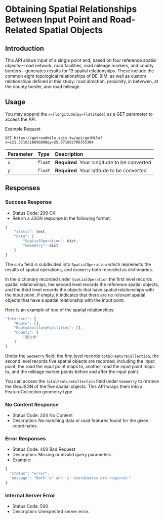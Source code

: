 # Obtaining Spatial Relationships Between Input Point and Road-Related Spatial Objects

## Introduction

This API allows input of a single point and, based on four reference spatial objects—road network, road facilities, road mileage markers, and county borders—generates results for 13 spatial relationships. These include the common eight topological relationships of DE-9IM, as well as custom relationships defined in this study: road direction, proximity, in betwwen, at the county border, and road mileage.

## Usage

You may append the `x=[longitude]&y=[latitude]` as a GET parameter to access the API. 

Example Request

```http
GET https://getroadmile.sgis.tw/api/getMile?x=121.5710216096096&y=25.071002700355304
```

| Parameter | Type | Description |
| :--- | :--- | :--- |
| `x` | `float` | **Required**. Your longitude to be converted |
| `y` | `float` | **Required**. Your latitude to be converted |

## Responses

### Success Response
* Status Code: 200 OK
* Return a JSON response in the following format:

```javascript
{
    "status": text,
    "data": {
        "SpatialOperation": dict,
        "Geometry": dict
    }
}
```

The `data` field is subdivided into `SpatialOperation` which represents the results of spatial operations, and `Geometry` both recorded as dictionaries.

In the dictionary recorded under `SpatialOperation` the first level records spatial relationships, the second level records the reference spatial objects, and the third level records the objects that have spatial relationships with the input point. If empty, it indicates that there are no relevant spatial objects that have a spatial relationship with the input point.

Here is an example of one of the spatial relationships:

```javascript
"Intersect": {
    "Route": [],
    "RouteAncillaryFacilities": [],
    "County": [
        "臺北市"
    ]
}
```

Under the `Geometry` field, the first level records `totalFeatureCollection`, the second level records five spatial objects are recorded, including the input point, the road the input point maps to, another road the input point maps to, and the mileage marker points before and after the input point.

You can access the `totalFeatureCollection` field under `Geometry` to retrieve the GeoJSON of the five spatial objects. This API wraps them into a FeatureCollection geometry type.

### No Content Response
* Status Code: 204 No Content
* Description: No matching data or road features found for the given coordinates.

### Error Responses
* Status Code: 400 Bad Request
* Description: Missing or invalid query parameters.
* Example:

```javascript
{
  "status": "error",
  "message": "Both 'x' and 'y' coordinates are required."
}
```

### Internal Server Error
* Status Code: 500
* Description: Unexpected server error.